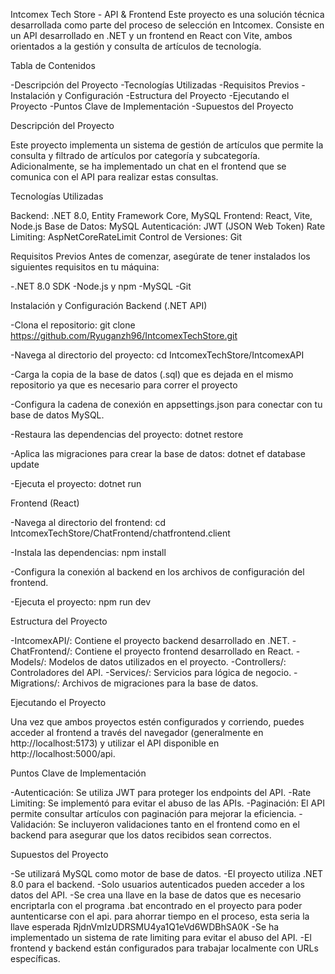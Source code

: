 Intcomex Tech Store - API & Frontend
Este proyecto es una solución técnica desarrollada como parte del proceso de selección en Intcomex. Consiste en un API desarrollado en .NET y un frontend en React con Vite, ambos orientados a la gestión y consulta de artículos de tecnología.


Tabla de Contenidos

-Descripción del Proyecto
-Tecnologías Utilizadas
-Requisitos Previos
-Instalación y Configuración
-Estructura del Proyecto
-Ejecutando el Proyecto
-Puntos Clave de Implementación
-Supuestos del Proyecto


Descripción del Proyecto

Este proyecto implementa un sistema de gestión de artículos que permite la consulta y filtrado de artículos por categoría y subcategoría. Adicionalmente, se ha implementado un chat en el frontend que se comunica con el API para realizar estas consultas.


Tecnologías Utilizadas

Backend: .NET 8.0, Entity Framework Core, MySQL
Frontend: React, Vite, Node.js
Base de Datos: MySQL
Autenticación: JWT (JSON Web Token)
Rate Limiting: AspNetCoreRateLimit
Control de Versiones: Git


Requisitos Previos
Antes de comenzar, asegúrate de tener instalados los siguientes requisitos en tu máquina:

-.NET 8.0 SDK
-Node.js y npm
-MySQL
-Git


Instalación y Configuración
Backend (.NET API)

-Clona el repositorio:
git clone https://github.com/Ryuganzh96/IntcomexTechStore.git

-Navega al directorio del proyecto:
cd IntcomexTechStore/IntcomexAPI

-Carga la copia de la base de datos (.sql) que es dejada en el mismo repositorio
ya que es necesario para correr el proyecto

-Configura la cadena de conexión en appsettings.json para conectar con tu base de datos MySQL.

-Restaura las dependencias del proyecto:
dotnet restore

-Aplica las migraciones para crear la base de datos:
dotnet ef database update

-Ejecuta el proyecto:
dotnet run

Frontend (React)

-Navega al directorio del frontend:
cd IntcomexTechStore/ChatFrontend/chatfrontend.client

-Instala las dependencias:
npm install

-Configura la conexión al backend en los archivos de configuración del frontend.

-Ejecuta el proyecto:
npm run dev

Estructura del Proyecto

-IntcomexAPI/: Contiene el proyecto backend desarrollado en .NET.
-ChatFrontend/: Contiene el proyecto frontend desarrollado en React.
-Models/: Modelos de datos utilizados en el proyecto.
-Controllers/: Controladores del API.
-Services/: Servicios para lógica de negocio.
-Migrations/: Archivos de migraciones para la base de datos.


Ejecutando el Proyecto

Una vez que ambos proyectos estén configurados y corriendo, puedes acceder al frontend a través del navegador (generalmente en http://localhost:5173) y utilizar el API disponible en http://localhost:5000/api.


Puntos Clave de Implementación

-Autenticación: Se utiliza JWT para proteger los endpoints del API.
-Rate Limiting: Se implementó para evitar el abuso de las APIs.
-Paginación: El API permite consultar artículos con paginación para mejorar la eficiencia.
-Validación: Se incluyeron validaciones tanto en el frontend como en el backend para asegurar que los datos recibidos sean correctos.


Supuestos del Proyecto

-Se utilizará MySQL como motor de base de datos.
-El proyecto utiliza .NET 8.0 para el backend.
-Solo usuarios autenticados pueden acceder a los datos del API.
-Se crea una llave en la base de datos que es necesario encriptarla 
con el programa .bat encontrado en el proyecto para poder auntenticarse con el api.
para ahorrar tiempo en el proceso, esta seria la llave esperada RjdnVmIzUDRSMU4ya1Q1eVd6WDBhSA0K
-Se ha implementado un sistema de rate limiting para evitar el abuso del API.
-El frontend y backend están configurados para trabajar localmente con URLs específicas.
